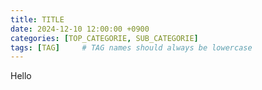 ```yaml
---
title: TITLE
date: 2024-12-10 12:00:00 +0900
categories: [TOP_CATEGORIE, SUB_CATEGORIE]
tags: [TAG]     # TAG names should always be lowercase
---
```



Hello
